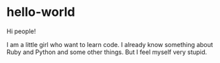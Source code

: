 # hello-world

Hi people!

I am a little girl who want to learn code.
I already know something about Ruby and Python and some other things.
But I feel myself very stupid.

